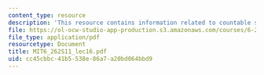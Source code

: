 ```yaml
---
content_type: resource
description: 'This resource contains information related to countable state Markov. '
file: https://ol-ocw-studio-app-production.s3.amazonaws.com/courses/6-262-discrete-stochastic-processes-spring-2011/cc45cbbc41b5538e86a7a20bd064bbd9_MIT6_262S11_lec16.pdf
file_type: application/pdf
resourcetype: Document
title: MIT6_262S11_lec16.pdf
uid: cc45cbbc-41b5-538e-86a7-a20bd064bbd9
---
```


